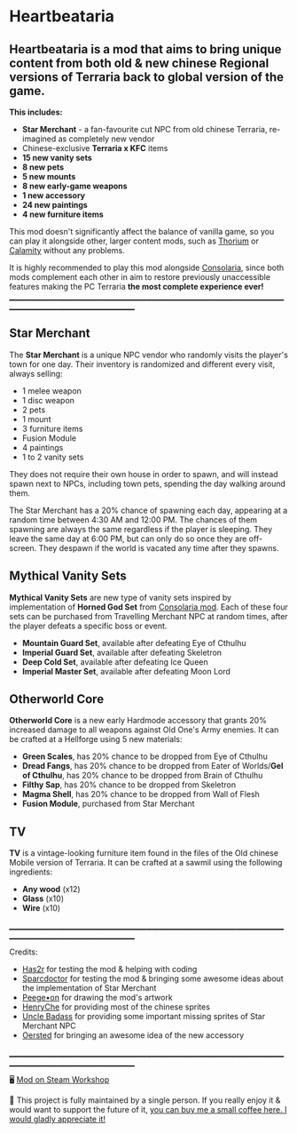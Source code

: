 # Heartbeataria

## **Heartbeataria** is a mod that aims to bring unique content from both old & new chinese Regional versions of Terraria back to global version of the game.

**This includes:**
- **Star Merchant** - a fan-favourite cut NPC from old chinese Terraria, re-imagined as completely new vendor
- Chinese-exclusive **Terraria x KFC** items
- **15 new vanity sets**
- **8 new pets**
- **5 new mounts**
- **8 new early-game weapons**
- **1 new accessory**
- **24 new paintings**
- **4 new furniture items**

This mod doesn't significantly affect the balance of vanilla game, so you can play it alongside other, larger content mods, such as [Thorium](https://steamcommunity.com/sharedfiles/filedetails/?id=2909886416) or [Calamity](https://steamcommunity.com/sharedfiles/filedetails/?id=2824688072) without any problems.

It is highly recommended to play this mod alongside [Consolaria](https://steamcommunity.com/sharedfiles/filedetails/?id=2864843929), since both mods complement each other in aim to restore previously unaccessible features making the PC Terraria **the most complete experience ever!**
▁▁▁▁▁▁▁▁▁▁▁▁▁▁▁▁▁▁▁▁▁▁▁▁▁▁▁▁▁▁▁▁▁▁▁▁▁▁▁▁▁▁▁▁▁▁▁▁▁▁▁▁▁▁▁▁▁▁▁▁▁▁▁▁▁▁▁

## Star Merchant
The **Star Merchant** is a unique NPC vendor who randomly visits the player's town for one day. Their inventory is randomized and different every visit, always selling:
- 1 melee weapon
- 1 disc weapon
- 2 pets
- 1 mount
- 3 furniture items
- Fusion Module
- 4 paintings 
- 1 to 2 vanity sets

They does not require their own house in order to spawn, and will instead spawn next to NPCs, including town pets, spending the day walking around them.

The Star Merchant has a 20% chance of spawning each day, appearing at a random time between 4:30 AM and 12:00 PM. The chances of them spawning are always the same regardless if the player is sleeping. They leave the same day at 6:00 PM, but can only do so once they are off-screen. They despawn if the world is vacated any time after they spawns.

## Mythical Vanity Sets 
**Mythical Vanity Sets** are new type of vanity sets inspired by implementation of **Horned God Set** from [Consolaria mod](https://steamcommunity.com/sharedfiles/filedetails/?id=2864843929). Each of these four sets can be purchased from Travelling Merchant NPC at random times, after the player defeats a specific boss or event.
- **Mountain Guard Set**, available after defeating Eye of Cthulhu
- **Imperial Guard Set**, available after defeating Skeletron
- **Deep Cold Set**, available after defeating Ice Queen
- **Imperial Master Set**, available after defeating Moon Lord

## Otherworld Core
**Otherworld Core** is a new early Hardmode accessory that grants 20% increased damage to all weapons against Old One's Army enemies. It can be crafted at a Hellforge using 5 new materials:
- **Green Scales**, has 20% chance to be dropped from Eye of Cthulhu
- **Dread Fangs**, has 20% chance to be dropped from Eater of Worlds/**Gel of Cthulhu**, has 20% chance to be dropped from Brain of Cthulhu
- **Filthy Sap**, has 20% chance to be dropped from Skeletron
- **Magma Shell**, has 20% chance to be dropped from Wall of Flesh
- **Fusion Module**, purchased from Star Merchant

## TV
**TV** is a vintage-looking furniture item found in the files of the Old chinese Mobile version of Terraria. It can be crafted at a sawmil using the following ingredients:
- **Any wood** (x12)
- **Glass** (x10)
- **Wire** (x10)

▁▁▁▁▁▁▁▁▁▁▁▁▁▁▁▁▁▁▁▁▁▁▁▁▁▁▁▁▁▁▁▁▁▁▁▁▁▁▁▁▁▁▁▁▁▁▁▁▁▁▁▁▁▁▁▁▁▁▁▁▁▁▁▁▁▁▁

Credits:
- [Has2r](https://steamcommunity.com/id/has2r_) for testing the mod & helping with coding
- [Sparcdoctor](https://steamcommunity.com/id/Sparcdoctor/) for testing the mod & bringing some awesome ideas about the implementation of Star Merchant
- [Peege•on](https://steamcommunity.com/id/m_pigeon) for drawing the mod's artwork
- [HenryChe](https://steamcommunity.com/profiles/76561199058845384) for providing most of the chinese sprites
- [Uncle Badass](https://steamcommunity.com/id/unclebadass/) for providing some important missing sprites of Star Merchant NPC
- [Oersted](https://steamcommunity.com/id/DSVaniaRomhacker/) for bringing an awesome idea of the new accessory

▁▁▁▁▁▁▁▁▁▁▁▁▁▁▁▁▁▁▁▁▁▁▁▁▁▁▁▁▁▁▁▁▁▁▁▁▁▁▁▁▁▁▁▁▁▁▁▁▁▁▁▁▁▁▁▁▁▁▁▁▁▁▁▁▁▁▁

🖥 [Mod on Steam Workshop](https://steamcommunity.com/sharedfiles/filedetails/?id=2958674071)

🧧 This project is fully maintained by a single person. If you really enjoy it & would want to support the future of it, [you can buy me a small coffee here. I would gladly appreciate it!](https://ko-fi.com/kondiu)